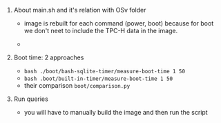 1. About main.sh and it's relation with OSv folder

    - image is rebuilt for each command (power, boot) because for boot we don't neet to include the TPC-H data in the image.

    - 


2. Boot time: 2 approaches
    - `bash ./boot/bash-sqlite-timer/measure-boot-time 1 50`
    - `bash .boot/built-in-timer/measure-boot-time 1 50`
    - their comparison `boot/comparison.py`


3. Run queries

    - you will have to manually build the image and then run the script